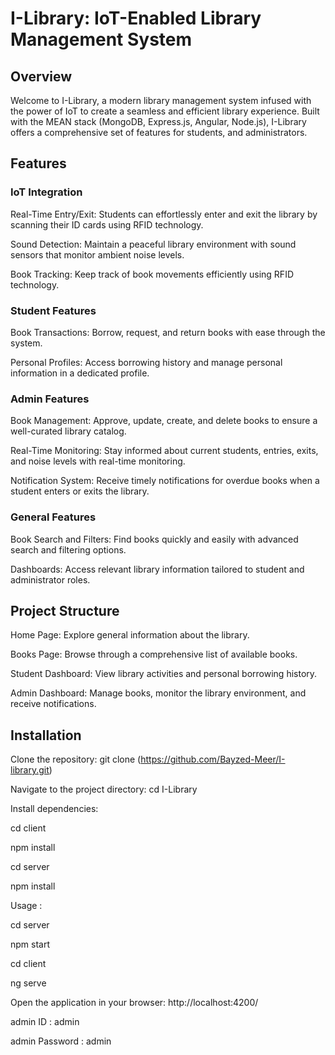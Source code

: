 
# I-Library: IoT-Enabled Library Management System

## Overview

Welcome to I-Library, a modern library management system infused with the power of IoT to create a seamless and efficient library experience. Built with the MEAN stack (MongoDB, Express.js, Angular, Node.js), I-Library offers a comprehensive set of features for students, and administrators.

## Features

### IoT Integration

Real-Time Entry/Exit: Students can effortlessly enter and exit the library by scanning their ID cards using RFID technology.

Sound Detection: Maintain a peaceful library environment with sound sensors that monitor ambient noise levels.

Book Tracking: Keep track of book movements efficiently using RFID technology.

### Student Features

Book Transactions: Borrow, request, and return books with ease through the system.

Personal Profiles: Access borrowing history and manage personal information in a dedicated profile.

### Admin Features

Book Management: Approve, update, create, and delete books to ensure a well-curated library catalog.

Real-Time Monitoring: Stay informed about current students, entries, exits, and noise levels with real-time monitoring.

Notification System: Receive timely notifications for overdue books when a student enters or exits the library.

### General Features

Book Search and Filters: Find books quickly and easily with advanced search and filtering options.

Dashboards: Access relevant library information tailored to student and administrator roles.

## Project Structure

Home Page: Explore general information about the library.

Books Page: Browse through a comprehensive list of available books.

Student Dashboard: View library activities and personal borrowing history.

Admin Dashboard: Manage books, monitor the library environment, and receive notifications.

## Installation
Clone the repository: git clone (https://github.com/Bayzed-Meer/I-library.git)

Navigate to the project directory: cd I-Library

Install dependencies:

cd client

npm install

cd server

npm install

Usage :

cd server

npm start

cd client

ng serve

Open the application in your browser: http://localhost:4200/

admin ID : admin

admin Password : admin
